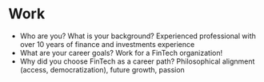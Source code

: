 # Work
* Who are you? What is your background?
Experienced professional with over 10 years of finance and investments experience
* What are your career goals?
Work for a FinTech organization!
* Why did you choose FinTech as a career path?
Philosophical alignment (access, democratization), future growth, passion